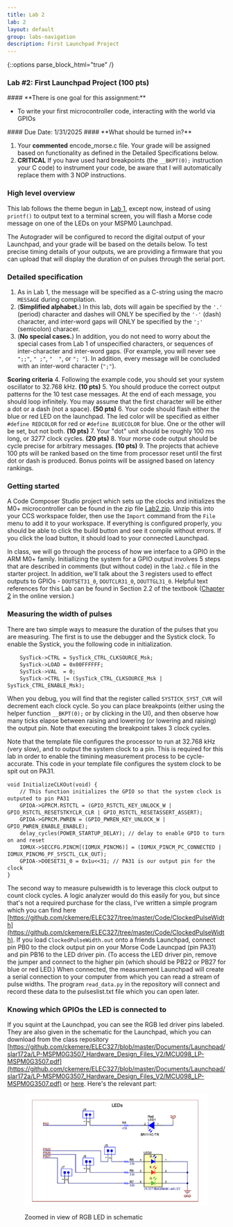 ```yaml
---
title: Lab 2
lab: 2
layout: default
group: labs-navigation
description: First Launchpad Project
---
```


{::options parse_block_html="true" /}

### Lab #2: First Launchpad Project (100 pts)

<div class="alert alert-info" role="alert">
#### **There is one goal for this assignment:**

  - To write your first microcontroller code, interacting with the world via GPIOs
  
</div>

<div class="alert alert-danger" role="alert">
#### Due Date: 1/31/2025
#### **What should be turned in?**

  1. Your **commented** encode_morse.c file. Your grade will be assigned based on
     functionality as defined in the Detailed Specifications below.
  2. **CRITICAL** If you have used hard breakpoints (the `__BKPT(0);` instruction your C
     code) to instrument your code, be aware that I will automatically replace them with
     3 NOP instructions.

</div>

### High level overview

This lab follows the theme begun in [Lab 1](../lab1), except now, instead of using
`printf()` to output text to a terminal screen, you will flash a Morse code message 
on one of the LEDs on your MSPM0 Launchpad. 

The Autograder will be configured to record the digital output of your Launchpad, 
and your grade will be based on the details below. To test precise timing details of
your outputs, we are providing a firmware that you can upload that will display
the duration of on pulses through the serial port.

### Detailed specification

  1. As in Lab 1, the message will be specified as a C-string using the macro 
  `MESSAGE` during compilation. 
  2. (__Simplified alphabet.__) In this lab, dots will again be specified by the `'.'` 
  (period) character and dashes will ONLY be specified by the `'-'` (dash) character, 
  and inter-word gaps will ONLY be specified by the
`';'` (semicolon) characer. 
  3. (__No special cases.__) In addition, you do not need to worry about the special cases 
  from Lab 1 of unspecified characters, or sequences of inter-character and inter-word gaps. 
  (For example, you will never see `";;"`, `" ;"`, `"  "`, or `"; "`). In addition, every 
  message will be concluded with an inter-word character (`";"`).

  **Scoring criteria**
  4. Following the example code, you should set your system oscillator to 32.768 kHz. **(10 pts)**
  5. You should produce the correct output patterns for the 10 test case messages. At the
     end of each message, you should loop infinitely. You may assume that the first character 
     will be either a dot or a dash (not a space). **(50 pts)**
  6. Your code should flash either the blue or red LED on the launchpad. The led color
     will be specified as either `#define REDCOLOR` for red or `#define BLUECOLOR` for blue.
     One or the other will be set, but not both. **(10 pts)**
  7. Your "dot" unit should be roughly 100 ms long, or 3277 clock cycles. **(20 pts)**
  8. Your morse code output should be cycle precise for arbitrary messages. **(10 pts)**
  9. The projects that achieve 100 pts will be ranked based on the time from processor
     reset until the first dot or dash is produced. Bonus points will be assigned 
     based on latency rankings.
  
### Getting started

A Code Composer Studio project which sets up the clocks and initializes the M0+ microcontroller
can be found in the zip file [Lab2.zip](Lab2.zip). Unzip this into your CCS workspace folder,
then use the `Import` command from the `File` menu to add it to your workspace. If everything
is configured properly, you should be able to click the build button and see it compile without
errors. If you click the load button, it should load to your connected Launchpad.

In class, we will go through the process of how we interface to a GPIO in the ARM M0+ family.
Initiallizing the system for a GPIO output involves 5 steps that are described in comments
(but without code) in the `lab2.c` file in the starter project. In addition, we'll talk about
the 3 registers used to effect outputs to GPIOs - `DOUTSET31_0`, `DOUTCLR31_0`, `DOUTTGL31_0`.
Helpful text references for this Lab can be found in Section 2.2 of the textbook 
([Chapter 2](https://users.ece.utexas.edu/~valvano/mspm0/ebook/Ch2_IntroToInterfacing.html) in 
the online version.)

### Measuring the width of pulses
There are two simple ways to measure the duration of the pulses that you are measuring. The first
is to use the debugger and the Systick clock. To enable the Systick, you the following code in 
initialization.
```
    SysTick->CTRL = SysTick_CTRL_CLKSOURCE_Msk;
    SysTick->LOAD = 0x00FFFFFF;
    SysTick->VAL  = 0;
    SysTick->CTRL |= (SysTick_CTRL_CLKSOURCE_Msk | SysTick_CTRL_ENABLE_Msk);
```
When you debug, you will find that the register called `SYSTICK_SYST_CVR` will decrement each
clock cycle. So you can place breakpoints (either using the helper function `__BKPT(0);` or
by clicking in the UI), and then observe how many ticks elapse between raising and lowering
(or lowering and raising) the output pin. Note that executing the breakpoint takes 3 clock
cycles.

Note that the template file configures the processor to run at 32.768 kHz (very slow), and to
output the system clock to a pin. This is required for this lab in order to enable the timining
measurement process to be cycle-accurate. This code in your template file configures the system
clock to be spit out on PA31.
```
void InitializeCLKOut(void) {
    // This function initializes the GPIO so that the system clock is outputed to pin PA31
    GPIOA->GPRCM.RSTCTL = (GPIO_RSTCTL_KEY_UNLOCK_W | GPIO_RSTCTL_RESETSTKYCLR_CLR | GPIO_RSTCTL_RESETASSERT_ASSERT);
    GPIOA->GPRCM.PWREN = (GPIO_PWREN_KEY_UNLOCK_W | GPIO_PWREN_ENABLE_ENABLE);
    delay_cycles(POWER_STARTUP_DELAY); // delay to enable GPIO to turn on and reset
    IOMUX->SECCFG.PINCM[(IOMUX_PINCM6)] = (IOMUX_PINCM_PC_CONNECTED | IOMUX_PINCM6_PF_SYSCTL_CLK_OUT);
    GPIOA->DOESET31_0 = 0x1u<<31; // PA31 is our output pin for the clock
}
```

The second way to measure pulsewidth is to leverage this clock output to count clock cycles. A logic analyzer
would do this easily for you, but since that's not a required purchase for the class, I've written a simple
program which you can find here [https://github.com/ckemere/ELEC327/tree/master/Code/ClockedPulseWidth](https://github.com/ckemere/ELEC327/tree/master/Code/ClockedPulseWidth).
If you load `ClockedPulseWidth.out` onto a friends Launchpad, connect pin PB0 to the clock output pin on your
Morse Code Launcpad (pin PA31) and pin PB16 to the LED driver pin. (To access the LED driver pin, remove the
jumper and connect to the higher pin (which should be PB22 or PB27 for blue or red LED.) When connected, the measurement
Launchpad will create a serial connection to your computer from which you can read a stream of pulse widths.
The program `read_data.py` in the repository will connect and record these data to the pulseslist.txt file
which you can open later.

### Knowing which GPIOs the LED is connected to
If you squint at the Launchpad, you can see the RGB led driver pins labeled. They are also given in the schematic
for the Launchpad, which you can download from the class repository
[https://github.com/ckemere/ELEC327/blob/master/Documents/Launchpad/slar172a/LP-MSPM0G3507_Hardware_Design_Files_V2/MCU098_LP-MSPM0G3507.pdf](https://github.com/ckemere/ELEC327/blob/master/Documents/Launchpad/slar172a/LP-MSPM0G3507_Hardware_Design_Files_V2/MCU098_LP-MSPM0G3507.pdf) 
or [here](https://raw.githubusercontent.com/ckemere/ELEC327/refs/heads/master/Documents/Launchpad/slar172a/LP-MSPM0G3507_Hardware_Design_Files_V2/MCU098_LP-MSPM0G3507.pdf). Here's the relevant part:

<div class="row">
<div class="col-md-6 col-sm-6 col-xs-6">
<figure class="figure">
<a href="Launchpad_Schematic_LED.png"> <img src="Launchpad_Schematic_LED.png" class="figure-img img-fluid rounded" alt="Launchpad RGB LED"></a>
<figcaption class="figure-caption"><p>Zoomed in view of RGB LED in schematic</p></figcaption>
</figure>
</div>
</div>
